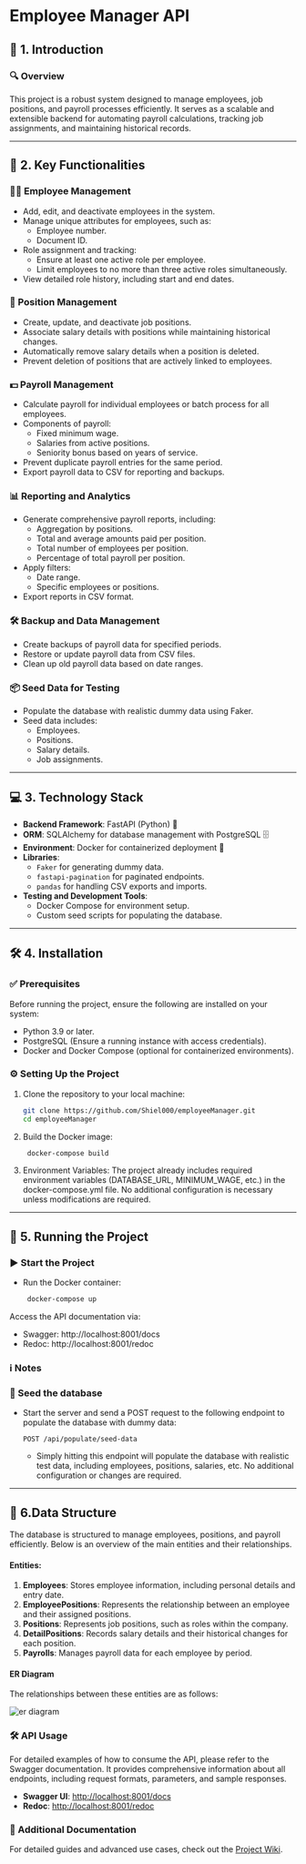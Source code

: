 # Employee Manager API

## 🚀 1. Introduction

### 🔍 Overview
This project is a robust system designed to manage employees, job positions, and payroll processes efficiently. It serves as a scalable and extensible backend for automating payroll calculations, tracking job assignments, and maintaining historical records.

---

## 🎯 2. Key Functionalities

### 👩‍💼 Employee Management
- Add, edit, and deactivate employees in the system.
- Manage unique attributes for employees, such as:
  - Employee number.
  - Document ID.
- Role assignment and tracking:
  - Ensure at least one active role per employee.
  - Limit employees to no more than three active roles simultaneously.
- View detailed role history, including start and end dates.

### 🏢 Position Management
- Create, update, and deactivate job positions.
- Associate salary details with positions while maintaining historical changes.
- Automatically remove salary details when a position is deleted.
- Prevent deletion of positions that are actively linked to employees.

### 💵 Payroll Management
- Calculate payroll for individual employees or batch process for all employees.
- Components of payroll:
  - Fixed minimum wage.
  - Salaries from active positions.
  - Seniority bonus based on years of service.
- Prevent duplicate payroll entries for the same period.
- Export payroll data to CSV for reporting and backups.

### 📊 Reporting and Analytics
- Generate comprehensive payroll reports, including:
  - Aggregation by positions.
  - Total and average amounts paid per position.
  - Total number of employees per position.
  - Percentage of total payroll per position.
- Apply filters:
  - Date range.
  - Specific employees or positions.
- Export reports in CSV format.


### 🛠️ Backup and Data Management
- Create backups of payroll data for specified periods.
- Restore or update payroll data from CSV files.
- Clean up old payroll data based on date ranges.

### 📦 Seed Data for Testing
- Populate the database with realistic dummy data using Faker.
- Seed data includes:
  - Employees.
  - Positions.
  - Salary details.
  - Job assignments.

---

## 💻 3. Technology Stack
- **Backend Framework**: FastAPI (Python) 🐍
- **ORM**: SQLAlchemy for database management with PostgreSQL 🗄️
- **Environment**: Docker for containerized deployment 🐋
- **Libraries**:
  - `Faker` for generating dummy data.
  - `fastapi-pagination` for paginated endpoints.
  - `pandas` for handling CSV exports and imports.
- **Testing and Development Tools**:
  - Docker Compose for environment setup.
  - Custom seed scripts for populating the database.

---

## 🛠️ 4. Installation

### ✅ Prerequisites
Before running the project, ensure the following are installed on your system:
- Python 3.9 or later.
- PostgreSQL (Ensure a running instance with access credentials).
- Docker and Docker Compose (optional for containerized environments).

### ⚙️ Setting Up the Project
1. Clone the repository to your local machine:
   ```bash
   git clone https://github.com/Shiel000/employeeManager.git
   cd employeeManager
2. Build the Docker image:
   ```bash
    docker-compose build
3. Environment Variables: 
    The project already includes required environment variables (DATABASE_URL, MINIMUM_WAGE, etc.) in the docker-compose.yml file. No additional configuration is necessary unless modifications are required.
---
## 🚀 5. Running the Project
### ▶️ Start the Project
- Run the Docker container:
   ```bash
    docker-compose up

Access the API documentation via:
- Swagger: http://localhost:8001/docs
- Redoc: http://localhost:8001/redoc

### ℹ️ Notes
### 🌱 Seed the database
- Start the server and send a POST request to the following endpoint to populate the database with dummy data:
     ```http
     POST /api/populate/seed-data
     ```
   - Simply hitting this endpoint will populate the database with realistic test data, including employees, positions, salaries, etc. No additional configuration or changes are required.

---
## 📂 6.Data Structure

The database is structured to manage employees, positions, and payroll efficiently. Below is an overview of the main entities and their relationships.

#### **Entities:**
1. **Employees**: Stores employee information, including personal details and entry date.
2. **EmployeePositions**: Represents the relationship between an employee and their assigned positions.
3. **Positions**: Represents job positions, such as roles within the company.
4. **DetailPositions**: Records salary details and their historical changes for each position.
5. **Payrolls**: Manages payroll data for each employee by period.

#### **ER Diagram**
The relationships between these entities are as follows:


![er diagram](image.png)


### 🛠️ API Usage
For detailed examples of how to consume the API, please refer to the Swagger documentation. It provides comprehensive information about all endpoints, including request formats, parameters, and sample responses.

- **Swagger UI**: [http://localhost:8001/docs](http://localhost:8001/docs)
- **Redoc**: [http://localhost:8001/redoc](http://localhost:8001/redoc)

### 📖 Additional Documentation

For detailed guides and advanced use cases, check out the [Project Wiki](https://github.com/Shiel000/employeeManager/wiki).
